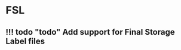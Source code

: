 # FSL
!!! todo "todo"
    Add support for Final Storage Label files
----------------------------------------------------
